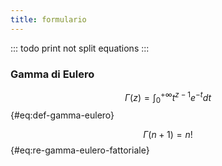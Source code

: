 ```yaml
---
title: formulario
---
```


::: todo
print not split equations
:::

### Gamma di Eulero

$$
\Gamma(z) = \int_0^{+\infty} t^{z-1}e^{-t}dt
$${#eq:def-gamma-eulero}

$$
\Gamma(n + 1) = n!
$${#eq:re-gamma-eulero-fattoriale}
